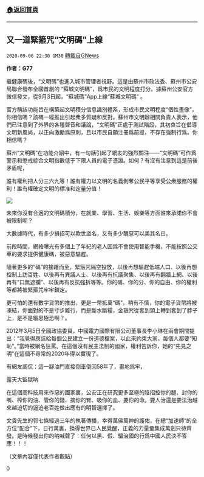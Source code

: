 ###  [:house:返回首頁](https://github.com/ourhimalayas/txt)
---

## 又一道緊箍咒“文明碼”上線
`2020-09-06 22:30 GM30` [轉載自GNews](https://gnews.org/zh-hant/338170/)

**作者：G77**

繼健康碼後，“文明碼”也進入城市管理者視野。這是由蘇州市政法委、蘇州市公安局聯合發布全國首創的 “蘇城文明碼”，爲市民的文明程度打分。據蘇州公安官方微信發文，從9月3日起，“蘇城碼”App上線“蘇城文明碼” 。

官方稱該功能旨在構築起文明積分信息識別體系，形成市民文明程度“個性畫像”，你相信嗎？該碼一經推出引起衆多質疑和反對。蘇州市文明辦相關負責人表示，他們已注意到了外界的各種聲音和議論，“文明碼”正處于測試階段，其初衷旨在倡導文明新風尚，以正向激勵爲原則，且以市民自願注冊爲前提，不存在強制行爲。你相信嗎？

蘇州“文明碼”在功能介紹中，有一句話引起了網友的強烈關注——“文明碼”可作爲警示和懲戒綜合文明指數低于下限人員的電子憑證。如何？有沒有注意到這是前後矛盾呢，

誰有權利把人分三六九等！誰有權力以文明的名義剝奪公民平等享受公衆服務的權利！誰有權確定文明的標准和定量分值！

![](https://s3.amazonaws.com/gnews-media-offload/wp-content/uploads/2020/09/06222815/hqdefault-1.jpg)

未來你沒有合適的文明碼積分，在就業、學習、生活、娛樂等方面誰來承諾你不會被限制呢？

大數據時代，有多少損招可以欺世盜名，又有多少醜惡可以美其名曰。

前段時間，網絡曝光有多個上了年紀的老人因爲不會使用智能手機，不能按照公交車的要求提供健康碼，被惡意驅趕。

隨著更多的“碼”的接踵而至，緊箍咒隔空投放，以後再想驅趕低端人口、以後再想控制上訪百姓、以後再有異議人士、以後再有抗議聚集、以後再有翻牆上網、以後再有“口無遮攔”、以後再有反抗強拆等等。你的碼、你的分、你的自由、你的權利等都將被緊箍咒牢牢鎖定。

更可怕的還有數字貨幣的推出，更是一幣抵萬“碼”，稍有不慎，你的電子貨幣將被凍結，你面對的不是寸步難行，而是斷水斷糧，金箍咒從套到頭上轉到套到了脖子上，是不是細思極恐啊？。

2012年3月5日全國政協委員，中國電力國際有限公司董事長李小琳在兩會期間提出：“我覺得應該給每個公民建立一份道德檔案，以此來約束大家，每個人都要“知恥”。”當時被網名狂罵。在這個沒有民主法制的國家，權利告訴你，她的“先見之明”在這個不尋常的2020年得以實現了。

有網友調侃：這一腳油門直接倒車倒回58年了，畫地爲牢，

露天大監獄呐

在這個高科技用來作惡的國家裏，公安正在研究更多至極的陰招控你的腿、封你的嘴、榨你的油、管你的錢、摘你的腎、吸你的血、要你的命。要人治還是要法治越來越迫切的逼迫老百姓做出應有的明智選擇了。

文貴先生的郭七條經過三年的執著傳播，幸得萬佛萬神的護佑，在總“加速師”的全方位“配合”下，日行萬裏，換得世界已人民覺醒，正義的力量彙集成萬劍只待齊發。是時候發出你的呐喊聲了：任何以黑、假、騙治國的行爲中國人民決不答應！！！

（文章內容僅代表作者觀點）

0
